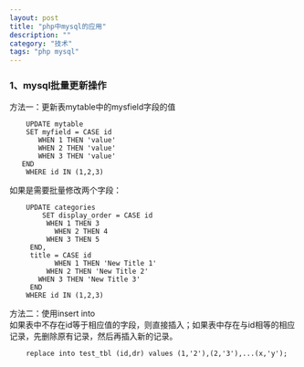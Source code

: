 ```yaml
---
layout: post
title: "php中mysql的应用"
description: ""
category: "技术" 
tags: "php mysql" 
---
```


### 1、mysql批量更新操作   
方法一：更新表mytable中的mysfield字段的值      


		UPDATE mytable 
	    SET myfield = CASE id 
 	       WHEN 1 THEN 'value'
 	       WHEN 2 THEN 'value'
 	       WHEN 3 THEN 'value'
  	   END
		WHERE id IN (1,2,3)     



如果是需要批量修改两个字段：        


		UPDATE categories 
		    SET display_order = CASE id 
   		     WHEN 1 THEN 3 
     		   WHEN 2 THEN 4 
       		 WHEN 3 THEN 5 
   		 END, 
   		 title = CASE id 
     		   WHEN 1 THEN 'New Title 1'
       		 WHEN 2 THEN 'New Title 2'
      	   WHEN 3 THEN 'New Title 3'
   		 END
		WHERE id IN (1,2,3)          



方法二：使用insert into     
如果表中不存在id等于相应值的字段，则直接插入；如果表中存在与id相等的相应记录，先删除原有记录，然后再插入新的记录。      



		replace into test_tbl (id,dr) values (1,'2'),(2,'3'),...(x,'y');      


	

